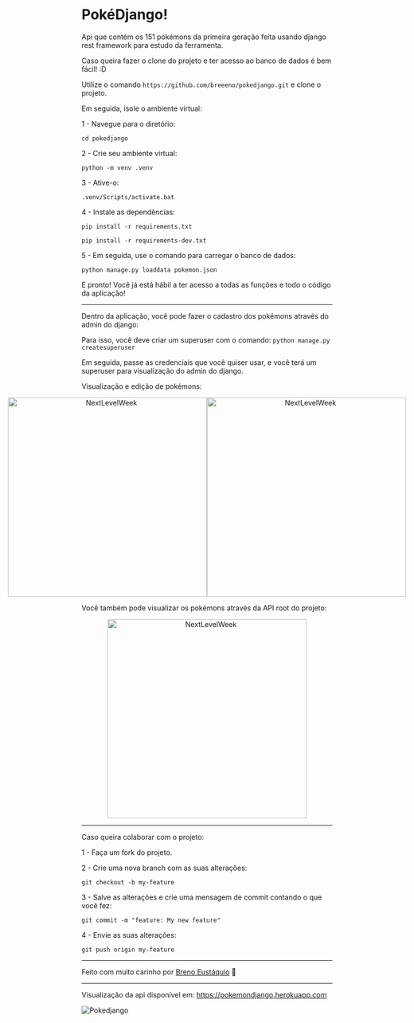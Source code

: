 # PokéDjango!
Api que contém os 151 pokémons da primeira geração feita usando django rest framework para estudo da ferramenta.


Caso queira fazer o clone do projeto e ter acesso ao banco de dados é bem fácil! :D

Utilize o comando
``https://github.com/breeeno/pokedjango.git`` 
e clone o projeto.

Em seguida, isole o ambiente virtual:

1 - Navegue para o diretório:

``cd pokedjango``

2 - Crie seu ambiente virtual:

```python -m venv .venv```

3 - Ative-o:

``.venv/Scripts/activate.bat``

4 - Instale as dependências:

``pip install -r requirements.txt``

``pip install -r requirements-dev.txt``

5 - Em seguida, use o comando para carregar o banco de dados:

``python manage.py loaddata pokemon.json`` 

E pronto! Você já está hábil a ter acesso a todas as funções e todo o código da aplicação!

---
Dentro da aplicação, você pode fazer o cadastro dos pokémons através do admin do django:

Para isso, você deve criar um superuser com o comando:
``python manage.py createsuperuser``

Em seguida, passe as credenciais que você quiser usar, e você terá um superuser para visualização do admin do django.




Visualização e edição de pokémons:
<p align="center" style="display: flex; align-items: flex-start; justify-content: center;">
  <img alt="NextLevelWeek" title="#NextLevelWeek" src="./contrib/admin.png" width="400px">
  <img alt="NextLevelWeek" title="#NextLevelWeek" src="./contrib/pkm.png" width="400px">


</p>Você também pode visualizar os pokémons através da API root do projeto:
<p align="center" style="display: flex; align-items: flex-start; justify-content:center;">
  <img alt="NextLevelWeek" title="#NextLevelWeek" src="./contrib/root.png" width="400px">
</p>

---

Caso queira colaborar com o projeto:

1 - Faça um fork do projeto.

2 - Crie uma nova branch com as suas alterações: 

``git checkout -b my-feature``

3 - Salve as alterações e crie uma mensagem de commit contando o que você fez: 

``git commit -m "feature: My new feature"``

4 - Envie as suas alterações: 

``git push origin my-feature``

---
Feito com muito carinho por  <a href="https://www.linkedin.com/in/breno-eustáquio/">Breno Eustáquio</a> &#128013;

---
Visualização da api disponível em:
https://pokemondjango.herokuapp.com


![Pokedjango](https://github.com/breeeno/pokedjango/actions/workflows/Pokedjango.yml/badge.svg)